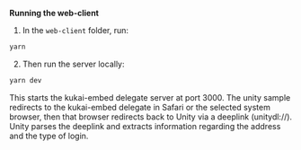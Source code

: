 **Running the web-client**

1. In the `web-client` folder, run:
```bash
yarn
```
2. Then run the server locally:
```bash
yarn dev
```


This starts the kukai-embed delegate server at port 3000. 
The unity sample redirects to the kukai-embed delegate in Safari or the selected system browser, then that browser redirects back to Unity via a deeplink (unitydl://<data>).
Unity parses the deeplink and extracts information regarding the address and the type of login.
